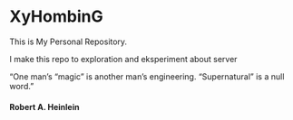 # XyHombinG
This is My Personal Repository.

I make this repo to exploration and eksperiment about server


“One man’s “magic” is another man’s engineering. “Supernatural” is a null word.” 
#### Robert A. Heinlein
